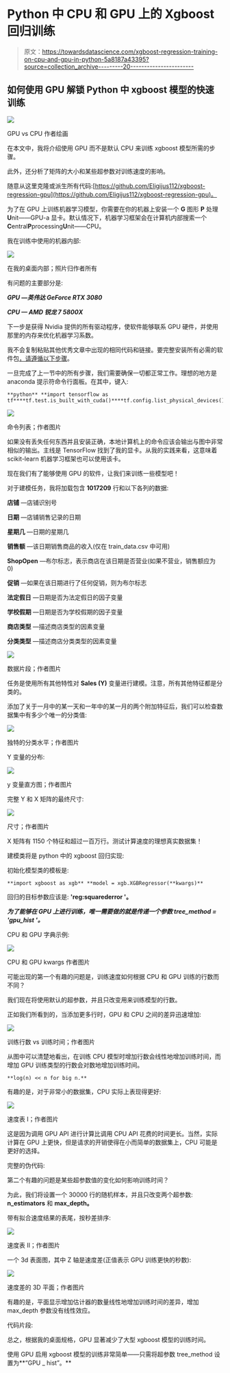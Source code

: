 # Python 中 CPU 和 GPU 上的 Xgboost 回归训练

> 原文：<https://towardsdatascience.com/xgboost-regression-training-on-cpu-and-gpu-in-python-5a8187a43395?source=collection_archive---------20----------------------->

## 如何使用 GPU 解锁 Python 中 xgboost 模型的快速训练

![](img/844da70f302ed1c57714027350422a57.png)

GPU vs CPU 作者绘画

在本文中，我将介绍使用 GPU 而不是默认 CPU 来训练 xgboost 模型所需的步骤。

此外，还分析了矩阵的大小和某些超参数对训练速度的影响。

随意从这里克隆或派生所有代码:[https://github.com/Eligijus112/xgboost-regression-gpu](https://github.com/Eligijus112/xgboost-regression-gpu)。

为了在 GPU 上训练机器学习模型，你需要在你的机器上安装一个 **G** 图形 **P** 处理**U**nit——GPU-a 显卡。默认情况下，机器学习框架会在计算机内部搜索一个**C**entral**P**processing**U**nit——CPU。

我在训练中使用的机器内部:

![](img/2dec030765231d8bf5cd1236ee59ec67.png)

在我的桌面内部；照片归作者所有

有问题的主要部分是:

***GPU —英伟达 GeForce RTX 3080***

***CPU — AMD 锐龙 7 5800X***

下一步是获得 Nvidia 提供的所有驱动程序，使软件能够联系 GPU 硬件，并使用那里的内存来优化机器学习系数。

我不会复制粘贴其他优秀文章中出现的相同代码和链接。要完整安装所有必需的软件包[，请遵循以下步骤](/installing-tensorflow-with-cuda-cudnn-and-gpu-support-on-windows-10-60693e46e781)。

一旦完成了上一节中的所有步骤，我们需要确保一切都正常工作。理想的地方是 anaconda 提示符命令行面板。在其中，键入:

```
**python** **import tensorflow as tf****tf.test.is_built_with_cuda()****tf.config.list_physical_devices()**
```

![](img/7de9d3f8ae098bdea11609eef3f3e14b.png)

命令列表；作者图片

如果没有丢失任何东西并且安装正确，本地计算机上的命令应该会输出与图中非常相似的输出。主线是 TensorFlow 找到了我的显卡。从我的实践来看，这意味着 scikit-learn 机器学习框架也可以使用该卡。

现在我们有了能够使用 GPU 的软件，让我们来训练一些模型吧！

对于建模任务，我将加载包含 **1017209** 行和以下各列的数据:

**店铺** —店铺识别号

**日期** —店铺销售记录的日期

**星期几** —日期的星期几

**销售额** —该日期销售商品的收入(仅在 train_data.csv 中可用)

**ShopOpen** —布尔标志，表示商店在该日期是否营业(如果不营业，销售额应为 0)

**促销** —如果在该日期进行了任何促销，则为布尔标志

**法定假日** —日期是否为法定假日的因子变量

**学校假期** —日期是否为学校假期的因子变量

**商店类型** —描述商店类型的因素变量

**分类类型** —描述商店分类类型的因素变量

![](img/21a22b9374a4ce19df4abdfd19916b6d.png)

数据片段；作者图片

任务是使用所有其他特性对 **Sales (Y)** 变量进行建模。注意，所有其他特征都是分类的。

添加了关于一月中的某一天和一年中的某一月的两个附加特征后，我们可以检查数据集中有多少个唯一的分类值:

![](img/0e09495579e7885eef1f0aa1f9e1e5d8.png)

独特的分类水平；作者图片

Y 变量的分布:

![](img/e6790d23bc65f5cd163de097170b36d2.png)

y 变量直方图；作者图片

完整 Y 和 X 矩阵的最终尺寸:

![](img/62d7035b058f4e6d09813d806f19978c.png)

尺寸；作者图片

X 矩阵有 1150 个特征和超过一百万行。测试计算速度的理想真实数据集！

建模类将是 python 中的 xgboost 回归实现:

  

初始化模型类的模板是:

```
**import xgboost as xgb** **model = xgb.XGBRegressor(**kwargs)**
```

回归的目标参数应该是: **'reg:squarederror '。**

***为了能够在 GPU 上进行训练，唯一需要做的就是传递一个参数 tree_method = 'gpu_hist '。***

CPU 和 GPU 字典示例:

![](img/2341cac25d00461c99f054d7a0a306cb.png)

CPU 和 GPU kwargs 作者图片

可能出现的第一个有趣的问题是，训练速度如何根据 CPU 和 GPU 训练的行数而不同？

我们现在将使用默认的超参数，并且只改变用来训练模型的行数。

正如我们所看到的，当添加更多行时，GPU 和 CPU 之间的差异迅速增加:

![](img/c34f8fd4919b6497ae0ce166f5b4533b.png)

训练行数 vs 训练时间；作者图片

从图中可以清楚地看出，在训练 CPU 模型时增加行数会线性地增加训练时间，而增加 GPU 训练类型的行数会对数地增加训练时间。

```
**log(n) << n for big n.**
```

有趣的是，对于非常小的数据集，CPU 实际上表现得更好:

![](img/e696ff40b8a7575a460885a4edfa9558.png)

速度表 I；作者图片

这是因为调用 GPU API 进行计算比调用 CPU API 花费的时间更长。当然，实际计算在 GPU 上更快，但是请求的开销使得在小而简单的数据集上，CPU 可能是更好的选择。

完整的伪代码:

第二个有趣的问题是某些超参数值的变化如何影响训练时间？

为此，我们将设置一个 30000 行的随机样本，并且只改变两个超参数: **n_estimators** 和 **max_depth。**

带有拟合速度结果的表尾，按秒差排序:

![](img/4fcbdb45a2284ba99639d60320d8da1b.png)

速度表 II；作者图片

一个 3d 表面图，其中 Z 轴是速度差(正值表示 GPU 训练更快的秒数):

![](img/88a4aaa13608342f6c2e929468a52a65.png)

速度差的 3D 平面；作者图片

有趣的是，平面显示增加估计器的数量线性地增加训练时间的差异，增加 max_depth 参数没有线性效应。

代码片段:

总之，根据我的桌面规格，GPU 显著减少了大型 xgboost 模型的训练时间。

使用 GPU 启用 xgboost 模型的训练非常简单——只需将超参数 tree_method 设置为**“GPU _ hist”。**